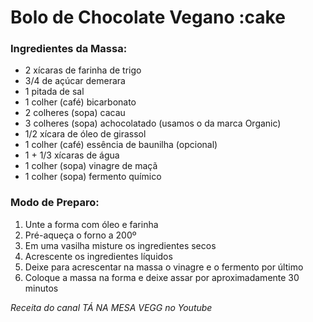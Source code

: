 # **Bolo de Chocolate Vegano** :cake

### Ingredientes da Massa: 

 - 2 xícaras de farinha de trigo
 - 3/4 de açúcar demerara 
 - 1 pitada de sal
 - 1 colher (café) bicarbonato 
 - 2 colheres (sopa) cacau
 - 3 colheres (sopa) achocolatado (usamos o da marca Organic)
 - 1/2 xícara de óleo de girassol
 - 1 colher (café) essência de baunilha  (opcional)
 - 1 + 1/3  xícaras de água 
 - 1 colher (sopa) vinagre de maçã 
 - 1 colher (sopa) fermento químico

 ### Modo de Preparo:

  1. Unte a forma com óleo e farinha
  2. Pré-aqueça o forno a 200º
  3. Em uma vasilha misture os ingredientes secos
  4. Acrescente os ingredientes líquidos
  5. Deixe para acrescentar na massa o vinagre e o fermento por último
  6. Coloque a massa na forma e deixe assar por aproximadamente 30 minutos



_Receita do canal TÁ NA MESA VEGG no Youtube_

